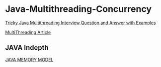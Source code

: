 # Java-Multithreading-Concurrency
[Tricky Java Multithreading Interview Question and Answer with Examples](https://medium.com/@chandantechie/tricky-java-multithreading-interview-question-and-answer-with-examples-79e420ab4a46)

[MultiThreading Article](https://softwareramasamy.substack.com/p/multithreading-in-java)

## JAVA Indepth
[JAVA MEMORY MODEL](https://jenkov.com/tutorials/java-concurrency/java-memory-model.html)
